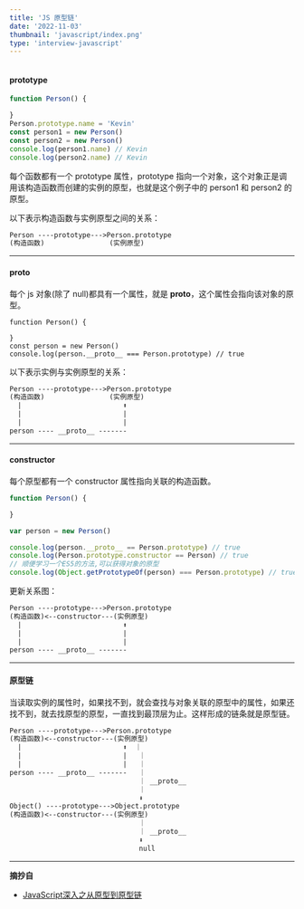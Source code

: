 ```yaml
---
title: 'JS 原型链'
date: '2022-11-03'
thumbnail: 'javascript/index.png'
type: 'interview-javascript'
---
```

```toc
```
#### prototype

```js
function Person() {

}
Person.prototype.name = 'Kevin'
const person1 = new Person()
const person2 = new Person()
console.log(person1.name) // Kevin
console.log(person2.name) // Kevin
```

每个函数都有一个 prototype 属性，prototype 指向一个对象，这个对象正是调用该构造函数而创建的实例的原型，也就是这个例子中的 person1 和 person2 的原型。

以下表示构造函数与实例原型之间的关系：
```txt
Person ----prototype--->Person.prototype
(构造函数)                (实例原型)
```

---

#### __proto__

每个 js 对象(除了 null)都具有一个属性，就是 __proto__，这个属性会指向该对象的原型。
```
function Person() {

}
const person = new Person()
console.log(person.__proto__ === Person.prototype) // true
```

以下表示实例与实例原型的关系：
```txt
Person ----prototype--->Person.prototype
(构造函数)                (实例原型)
  |                         ⬆
  |                         |
  |                         |
person ---- __proto__ -------
```
---

#### constructor

每个原型都有一个 constructor 属性指向关联的构造函数。
```js
function Person() {

}

var person = new Person()

console.log(person.__proto__ == Person.prototype) // true
console.log(Person.prototype.constructor == Person) // true
// 顺便学习一个ES5的方法,可以获得对象的原型
console.log(Object.getPrototypeOf(person) === Person.prototype) // true
```

更新关系图：
```txt
Person ----prototype--->Person.prototype
(构造函数)<--constructor---(实例原型)
  |                         ⬆
  |                         |
  |                         |
person ---- __proto__ -------
```
---

#### 原型链

当读取实例的属性时，如果找不到，就会查找与对象关联的原型中的属性，如果还找不到，就去找原型的原型，一直找到最顶层为止。这样形成的链条就是原型链。

```txt
Person ----prototype--->Person.prototype
(构造函数)<--constructor---(实例原型)
  |                         ⬆  ｜
  |                         |   ｜
  |                         |   ｜
person ---- __proto__ -------   ｜
                                ｜ __proto__ 
                                ｜
                                ⬇
Object() ----prototype--->Object.prototype
(构造函数)<--constructor---(实例原型)
                                ｜
                                ｜ __proto__ 
                                ⬇
                                null
```

---
**摘抄自**
- [JavaScript深入之从原型到原型链](https://github.com/mqyqingfeng/Blog/issues/2)
